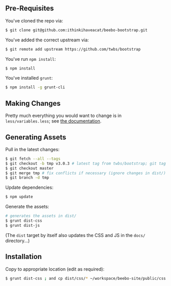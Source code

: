 ## Pre-Requisites

You've cloned the repo via:

````sh
$ git clone git@github.com:ithinkihaveacat/beebo-bootstrap.git
````

You've added the correct upstream via:

````sh
$ git remote add upstream https://github.com/twbs/bootstrap
````

You've run `npm install`:

````sh
$ npm install
````

You've installed `grunt`:

````sh
$ npm install -g grunt-cli
````

## Making Changes

Pretty much everything you would want to change is in `less/variables.less`; see [the documentation](http://getbootstrap.com/customize/#less-variables).

## Generating Assets

Pull in the latest changes:

````sh
$ git fetch --all --tags
$ git checkout -b tmp v3.0.3 # latest tag from twbs/bootstrap; git tag | tail -1
$ git checkout master
$ git merge tmp # fix conflicts if necessary (ignore changes in dist/)
$ git branch -d tmp
````

Update dependencies:

````sh
$ npm update
````

Generate the assets:

````sh
# generates the assets in dist/
$ grunt dist-css 
$ grunt dist-js
````

(The `dist` target by itself also updates the CSS and JS in the `docs/`
directory...)

## Installation

Copy to appropriate location (edit as required):

````sh
$ grunt dist-css ; and cp dist/css/* ~/workspace/beebo-site/public/css
````
